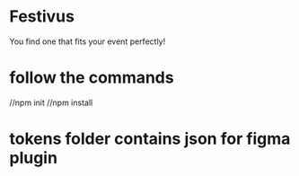 # Festivus
You find one that fits your event perfectly!


# follow the commands
//npm init
//npm install

# tokens folder contains json for figma plugin 
